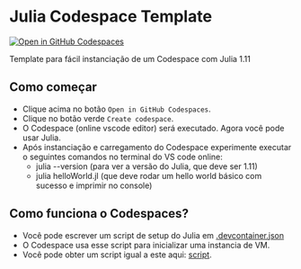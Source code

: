 # Julia Codespace Template

[![Open in GitHub Codespaces](https://github.com/codespaces/badge.svg)](https://github.com/tesouro/julia_codespace_template)

Template para fácil instanciação de um Codespace com Julia 1.11

## Como começar
- Clique acima no botão `Open in GitHub Codespaces`.
- Clique no botão verde `Create codespace`.
- O Codespace (online vscode editor) será executado. Agora você pode usar Julia.
- Após instanciação e carregamento do Codespace experimente executar o seguintes comandos no terminal do VS code online:
  - julia --version (para ver a versão do Julia, que deve ser 1.11)
  - julia helloWorld.jl (que deve rodar um hello world básico com sucesso e imprimir no console)

## Como funciona o Codespaces?
- Você pode escrever um script de setup do Julia em  [.devcontainer.json](.devcontainer.json)
- O Codespace usa esse script para inicializar uma instancia de VM.
- Você pode obter um script igual a este aqui: [script](https://docs.github.com/en/codespaces/setting-up-your-project-for-codespaces/setting-up-your-project-for-codespaces).
